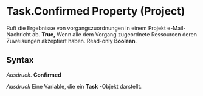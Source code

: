 
# Task.Confirmed Property (Project)

Ruft die Ergebnisse von vorgangszuordnungen in einem Projekt e-Mail-Nachricht ab.  **True,** Wenn alle dem Vorgang zugeordnete Ressourcen deren Zuweisungen akzeptiert haben. Read-only **Boolean**.


## Syntax

 _Ausdruck_. **Confirmed**

 _Ausdruck_ Eine Variable, die ein **Task** -Objekt darstellt.

